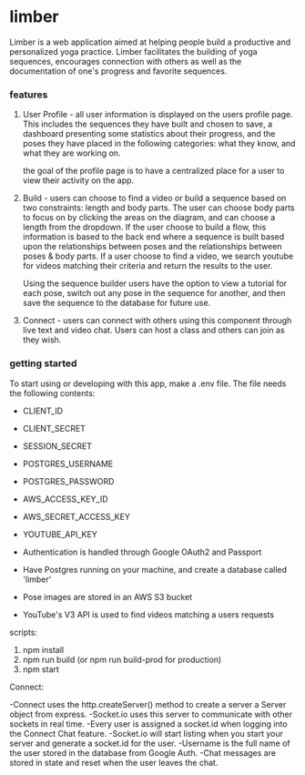 # limber

Limber is a web application aimed at helping people build a productive and personalized yoga practice. Limber facilitates the building of yoga sequences, encourages connection with others as well as the documentation of one's progress and favorite sequences.
### features

1) User Profile -
    all user information is displayed on the users profile page. This includes the sequences they have built and chosen to save, a dashboard presenting some statistics about their progress, and the poses they have placed in the following categories: what they know, and what they are working on.

    the goal of the profile page is to have a centralized place for a user to view their activity on the app.

2) Build -
    users can choose to find a video or build a sequence based on two constraints: length and body parts. The user can choose body parts to focus on by clicking the areas on the diagram, and can choose a length from the dropdown. If the user choose to build a flow, this information is based to the back end where a sequence is built based upon the relationships between poses and the relationships between poses & body parts. If a user choose to find a video, we search youtube for videos matching their criteria and return the results to the user.

    Using the sequence builder users have the option to view a tutorial for each pose, switch out any pose in the sequence for another, and then save the sequence to the database for future use.

3) Connect -
    users can connect with others using this component through live text and video chat. Users can host a class and others can join as they wish.
### getting started

To start using or developing with this app, make a .env file. The file needs the following contents:

  - CLIENT_ID
  - CLIENT_SECRET
  - SESSION_SECRET
  - POSTGRES_USERNAME
  - POSTGRES_PASSWORD
  - AWS_ACCESS_KEY_ID
  - AWS_SECRET_ACCESS_KEY
  - YOUTUBE_API_KEY

- Authentication is handled through Google OAuth2 and Passport
- Have Postgres running on your machine, and create a database called 'limber'
- Pose images are stored in an AWS S3 bucket
- YouTube's V3 API is used to find videos matching a users requests

scripts:

1. npm install
2. npm run build (or npm run build-prod for production)
3. npm start



Connect:

-Connect uses the http.createServer() method to create a server a Server object from express.
-Socket.io uses this server to communicate with other sockets in real time.
-Every user is assigned a socket.id when logging into the Connect Chat feature.
-Socket.io will start listing when you start your server and generate a socket.id for the user.
-Username is the full name of the user stored in the database from Google Auth.
-Chat messages are stored in state and reset when the user leaves the chat.
